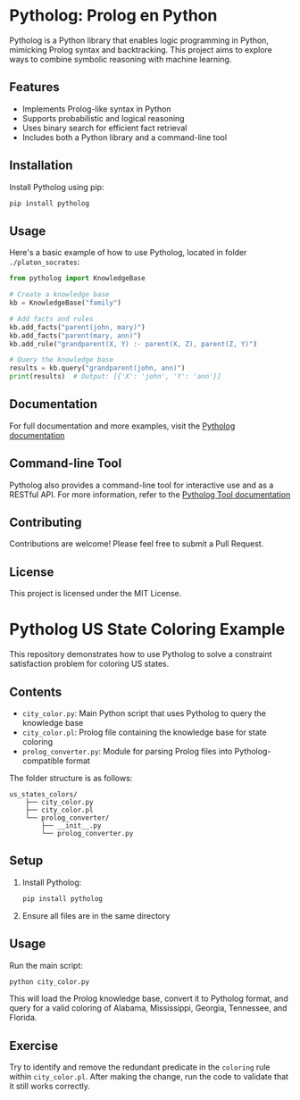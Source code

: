 
# Pytholog: Prolog en Python

Pytholog is a Python library that enables logic programming in Python, mimicking Prolog syntax and backtracking. This project aims to explore ways to combine symbolic reasoning with machine learning.

## Features

- Implements Prolog-like syntax in Python
- Supports probabilistic and logical reasoning
- Uses binary search for efficient fact retrieval
- Includes both a Python library and a command-line tool

## Installation

Install Pytholog using pip:

```bash
pip install pytholog
```

## Usage

Here's a basic example of how to use Pytholog, located in folder `./platon_socrates`:

```python
from pytholog import KnowledgeBase

# Create a knowledge base
kb = KnowledgeBase("family")

# Add facts and rules
kb.add_facts("parent(john, mary)")
kb.add_facts("parent(mary, ann)")
kb.add_rule("grandparent(X, Y) :- parent(X, Z), parent(Z, Y)")

# Query the knowledge base
results = kb.query("grandparent(john, ann)")
print(results)  # Output: [{'X': 'john', 'Y': 'ann'}]
```

## Documentation

For full documentation and more examples, visit the [Pytholog documentation](https://mnoorfawi.github.io/pytholog/)

## Command-line Tool

Pytholog also provides a command-line tool for interactive use and as a RESTful API. For more information, refer to the [Pytholog Tool documentation](https://sourceforge.net/projects/pytholog/)

## Contributing

Contributions are welcome! Please feel free to submit a Pull Request.

## License

This project is licensed under the MIT License.


# Pytholog US State Coloring Example

This repository demonstrates how to use Pytholog to solve a constraint satisfaction problem for coloring US states.

## Contents

- `city_color.py`: Main Python script that uses Pytholog to query the knowledge base
- `city_color.pl`: Prolog file containing the knowledge base for state coloring
- `prolog_converter.py`: Module for parsing Prolog files into Pytholog-compatible format

The folder structure is as follows:
```
us_states_colors/
    ├── city_color.py
    ├── city_color.pl
    └── prolog_converter/
        ├── __init__.py
        └── prolog_converter.py
```

## Setup

1. Install Pytholog:
   ```bash
   pip install pytholog
   ```

2. Ensure all files are in the same directory

## Usage

Run the main script:

```bash
python city_color.py
```

This will load the Prolog knowledge base, convert it to Pytholog format, and query for a valid coloring of Alabama, Mississippi, Georgia, Tennessee, and Florida.

## Exercise

Try to identify and remove the redundant predicate in the `coloring` rule within `city_color.pl`. After making the change, run the code to validate that it still works correctly.
